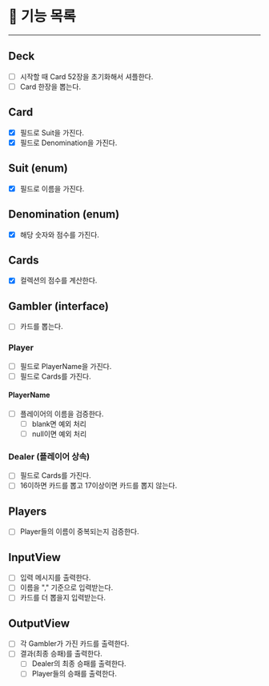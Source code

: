 # 🐰 기능 목록

<hr>

## Deck

- [ ] 시작할 때 Card 52장을 초기화해서 셔플한다.
- [ ] Card 한장을 뽑는다.

## Card

- [X] 필드로 Suit을 가진다.
- [X] 필드로 Denomination을 가진다.

## Suit (enum)

- [X] 필드로 이름을 가진다.

## Denomination (enum)

- [X] 해당 숫자와 점수를 가진다.

## Cards

- [X] 컬렉션의 점수를 계산한다.

## Gambler (interface)

- [ ] 카드를 뽑는다.

### Player

- [ ] 필드로 PlayerName을 가진다.
- [ ] 필드로 Cards를 가진다.

#### PlayerName
 
- [ ] 플레이어의 이름을 검증한다.
  - [ ] blank면 예외 처리
  - [ ] null이면 예외 처리

### Dealer (플레이어 상속) 

- [ ] 필드로 Cards를 가진다.
- [ ] 16이하면 카드를 뽑고 17이상이면 카드를 뽑지 않는다.

## Players

- [ ] Player들의 이름이 중복되는지 검증한다.  

## InputView 

- [ ] 입력 메시지를 출력한다.
- [ ] 이름을 "," 기준으로 입력받는다.
- [ ] 카드를 더 뽑을지 입력받는다.

## OutputView

- [ ] 각 Gambler가 가진 카드를 출력한다.
- [ ] 결과(최종 승패)를 출력한다.
  - [ ] Dealer의 최종 승패를 출력한다.
  - [ ] Player들의 승패를 출력한다.
